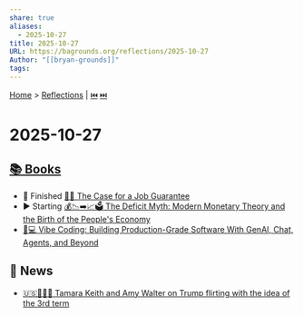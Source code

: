 ```yaml
---
share: true
aliases:
  - 2025-10-27
title: 2025-10-27
URL: https://bagrounds.org/reflections/2025-10-27
Author: "[[bryan-grounds]]"
tags:
---
```

[Home](../index.md) > [Reflections](./index.md) | [⏮️](./2025-10-26.md) [⏭️](./2025-10-28.md)  
# 2025-10-27  
## [📚 Books](../books/index.md)  
- 🏁 Finished [💼✅ The Case for a Job Guarantee](../books/the-case-for-a-job-guarantee.md)  
- ▶️ Starting [💰📉➡️📈🗳️ The Deficit Myth: Modern Monetary Theory and the Birth of the People's Economy](../books/the-deficit-myth.md)  
- [🤖💻 Vibe Coding: Building Production-Grade Software With GenAI, Chat, Agents, and Beyond](../books/vibe-coding-building-production-grade-software-with-genai-chat-agents-and-beyond.md)  
  
## 📰 News  
- [🇺🇸🔄👑😬 Tamara Keith and Amy Walter on Trump flirting with the idea of the 3rd term](../videos/tamara-keith-and-amy-walter-on-trump-flirting-with-the-idea-of-the-3rd-term.md)